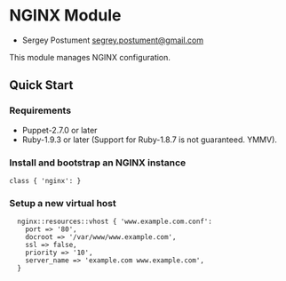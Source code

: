 # NGINX Module

* Sergey Postument <segrey.postument@gmail.com>

This module manages NGINX configuration.

## Quick Start

### Requirements

* Puppet-2.7.0 or later
* Ruby-1.9.3 or later (Support for Ruby-1.8.7 is not guaranteed. YMMV).

### Install and bootstrap an NGINX instance

```puppet
class { 'nginx': }
```

### Setup a new virtual host

```puppet
  nginx::resources::vhost { 'www.example.com.conf':
    port => '80',
    docroot => '/var/www/www.example.com',
    ssl => false,
    priority => '10',
    server_name => 'example.com www.example.com',
  }
```
